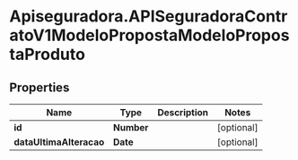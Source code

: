 # Apiseguradora.APISeguradoraContratoV1ModeloPropostaModeloPropostaProduto

## Properties
Name | Type | Description | Notes
------------ | ------------- | ------------- | -------------
**id** | **Number** |  | [optional] 
**dataUltimaAlteracao** | **Date** |  | [optional] 


